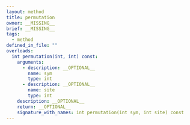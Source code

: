 ```yaml
---
layout: method
title: permutation
owner: __MISSING__
brief: __MISSING__
tags:
  - method
defined_in_file: ""
overloads:
  int permutation(int, int) const:
    arguments:
      - description: __OPTIONAL__
        name: sym
        type: int
      - description: __OPTIONAL__
        name: site
        type: int
    description: __OPTIONAL__
    return: __OPTIONAL__
    signature_with_names: int permutation(int sym, int site) const
---
```

